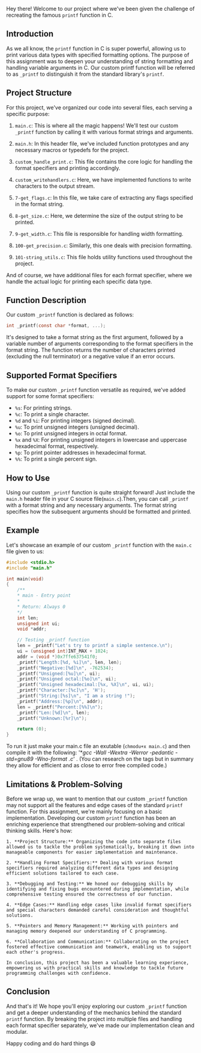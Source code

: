 Hey there! Welcome to our project where we've been given the challenge of recreating the famous `printf` function in C. 

## Introduction

As we all know, the `printf` function in C is super powerful, allowing us to print various data types with specified formatting options. The purpose of this assignment was to deepen your understanding of string formatting and handling variable arguments in C. Our custom printf function will be referred to as `_printf` to distinguish it from the standard library's `printf`.

## Project Structure

For this project, we've organized our code into several files, each serving a specific purpose:

1. `main.c`: This is where all the magic happens! We'll test our custom `_printf` function by calling it with various format strings and arguments.

2. `main.h`: In this header file, we've included function prototypes and any necessary macros or typedefs for the project.

3. `custom_handle_print.c`: This file contains the core logic for handling the format specifiers and printing accordingly.

4. `custom_writehandlers.c`: Here, we have implemented functions to write characters to the output stream.

5. `7-get_flags.c`: In this file, we take care of extracting any flags specified in the format string.

6. `8-get_size.c`: Here, we determine the size of the output string to be printed.

7. `9-get_width.c`: This file is responsible for handling width formatting.

8. `100-get_precision.c`: Similarly, this one deals with precision formatting.

9. `101-string_utils.c`: This file holds utility functions used throughout the project.

And of course, we have additional files for each format specifier, where we handle the actual logic for printing each specific data type.

## Function Description

Our custom `_printf` function is declared as follows:

```c
int _printf(const char *format, ...);
```

It's designed to take a format string as the first argument, followed by a variable number of arguments corresponding to the format specifiers in the format string. The function returns the number of characters printed (excluding the null terminator) or a negative value if an error occurs.

## Supported Format Specifiers

To make our custom `_printf` function versatile as required, we've added support for some format specifiers:

- `%s`: For printing strings.
- `%c`: To print a single character.
- `%d` and `%i`: For printing integers (signed decimal).
- `%u`: To print unsigned integers (unsigned decimal).
- `%o`: To print unsigned integers in octal format.
- `%x` and `%X`: For printing unsigned integers in lowercase and uppercase hexadecimal format, respectively.
- `%p`: To print pointer addresses in hexadecimal format.
- `%%`: To print a single percent sign.

## How to Use

Using our custom `_printf` function is quite straight forward! Just include the `main.h` header file in your C source file(`main.c`).Then, you can call `_printf` with a format string and any necessary arguments. The format string specifies how the subsequent arguments should be formatted and printed.

## Example

Let's showcase an example of our custom `_printf` function with the `main.c` file given to us:

```c
#include <stdio.h>
#include "main.h"

int main(void)
{
    /**
    * main - Entry point
    *
    * Return: Always 0
    */
    int len;
    unsigned int ui;
    void *addr;

    // Testing _printf function
    len = _printf("Let's try to printf a simple sentence.\n");
    ui = (unsigned int)INT_MAX + 1024;
    addr = (void *)0x7ffe637541f0;
    _printf("Length:[%d, %i]\n", len, len);
    _printf("Negative:[%d]\n", -762534);
    _printf("Unsigned:[%u]\n", ui);
    _printf("Unsigned octal:[%o]\n", ui);
    _printf("Unsigned hexadecimal:[%x, %X]\n", ui, ui);
    _printf("Character:[%c]\n", 'H');
    _printf("String:[%s]\n", "I am a string !");
    _printf("Address:[%p]\n", addr);
    len = _printf("Percent:[%%]\n");
    _printf("Len:[%d]\n", len);
    _printf("Unknown:[%r]\n");

    return (0);
}
```

To run it just make your main.c file an exutable (`chmodu+x main.c`) and then compile it with the following: '**gcc -Wall -Wextra -Werror -pedantic -std=gnu89 -Wno-format *.c**' . (You can research on the tags but in summary they allow for efficient and as close to error free compiled code.)

## Limitations & Problem-Solving

Before we wrap up, we want to mention that our custom `_printf` function may not support all the features and edge cases of the standard `printf` function. For this assignment, we're mainly focusing on a basic implementation.
Developing our custom `printf` function has been an enriching experience that strengthened our problem-solving and critical thinking skills. Here's how:

    1. **Project Structure:** Organizing the code into separate files allowed us to tackle the problem systematically, breaking it down into manageable components for easier implementation and maintenance.
    
    2. **Handling Format Specifiers:** Dealing with various format specifiers required analyzing different data types and designing efficient solutions tailored to each case.
    
    3. **Debugging and Testing:** We honed our debugging skills by identifying and fixing bugs encountered during implementation, while comprehensive testing ensured the correctness of our function.
    
    4. **Edge Cases:** Handling edge cases like invalid format specifiers and special characters demanded careful consideration and thoughtful solutions.
    
    5. **Pointers and Memory Management:** Working with pointers and managing memory deepened our understanding of C programming.
    
    6. **Collaboration and Communication:** Collaborating on the project fostered effective communication and teamwork, enabling us to support each other's progress.
    
    In conclusion, this project has been a valuable learning experience, empowering us with practical skills and knowledge to tackle future programming challenges with confidence.

## Conclusion

And that's it! We hope you'll enjoy exploring our custom `_printf` function and get a deeper understanding of the mechanics behind the standard `printf` function. By breaking the project into multiple files and handling each format specifier separately, we've made our implementation clean and modular.

Happy coding and do hard things 😄

